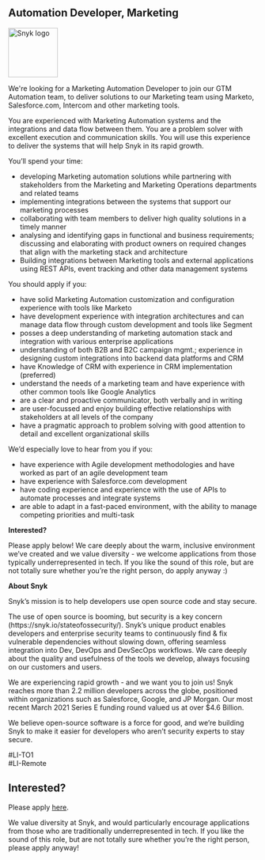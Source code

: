 Automation Developer, Marketing
---

<img src="https://res.cloudinary.com/snyk/image/upload/v1537345894/press-kit/brand/logo-black.png" width="100" alt="Snyk logo" />

<p><span style="font-weight: 400;">We're looking for a Marketing Automation Developer to join our GTM Automation team, to deliver solutions to our Marketing team using Marketo, Salesforce.com, Intercom and other marketing tools.</span></p>
<p><span style="font-weight: 400;">You are experienced with Marketing Automation systems and the integrations and data flow between them. You are a problem solver with excellent execution and communication skills. You will use this experience to deliver the systems that will help Snyk in its rapid growth.</span></p>
<p><span style="font-weight: 400;">You’ll spend your time:</span></p>
<ul>
<li style="font-weight: 400;"><span style="font-weight: 400;">developing Marketing automation solutions while partnering with stakeholders from the Marketing and Marketing Operations departments and related teams</span></li>
<li style="font-weight: 400;"><span style="font-weight: 400;">implementing integrations between the systems that support our marketing processes</span></li>
<li style="font-weight: 400;"><span style="font-weight: 400;">collaborating with team members to deliver high quality solutions in a timely manner</span></li>
<li style="font-weight: 400;"><span style="font-weight: 400;">analysing and identifying gaps in functional and business requirements; discussing and elaborating with product owners on required changes that align with the marketing stack and architecture</span></li>
<li style="font-weight: 400;"><span style="font-weight: 400;">Building integrations between Marketing tools and external applications using REST APIs, event tracking and other data management systems</span></li>
</ul>
<p><span style="font-weight: 400;">You should apply if you:</span></p>
<ul>
<li style="font-weight: 400;"><span style="font-weight: 400;">have solid Marketing Automation customization and configuration experience with tools like Marketo</span></li>
<li style="font-weight: 400;"><span style="font-weight: 400;">have development experience with integration architectures and can manage data flow through custom development and tools like Segment</span></li>
<li style="font-weight: 400;"><span style="font-weight: 400;">posses a deep understanding of marketing automation stack and integration with various enterprise applications</span></li>
<li style="font-weight: 400;"><span style="font-weight: 400;">understanding of both B2B and B2C campaign mgmt.; experience in designing custom integrations into backend data platforms and CRM</span></li>
<li style="font-weight: 400;"><span style="font-weight: 400;">have Knowledge of CRM with experience in CRM implementation (preferred)</span></li>
<li style="font-weight: 400;"><span style="font-weight: 400;">understand the needs of a marketing team and have experience with other common tools like Google Analytics</span></li>
<li style="font-weight: 400;"><span style="font-weight: 400;">are a clear and proactive communicator, both verbally and in writing&nbsp;</span></li>
<li style="font-weight: 400;"><span style="font-weight: 400;">are user-focussed and enjoy building effective relationships with stakeholders at all levels of the company</span></li>
<li style="font-weight: 400;"><span style="font-weight: 400;">have a pragmatic approach to problem solving with good attention to detail and excellent organizational skills</span></li>
</ul>
<p><span style="font-weight: 400;">We’d especially love to hear from you if you:</span></p>
<ul>
<li style="font-weight: 400;"><span style="font-weight: 400;">have experience with Agile development methodologies and have worked as part of an agile development team</span></li>
<li style="font-weight: 400;"><span style="font-weight: 400;">have experience with Salesforce.com development</span></li>
<li style="font-weight: 400;"><span style="font-weight: 400;">have coding experience and experience with the use of APIs to automate processes and integrate systems</span></li>
<li><span style="font-weight: 400;">are able to adapt in a fast-paced environment, with the ability to manage competing priorities and multi-task</span></li>
</ul>
<p><strong>Interested?</strong></p>
<p><span style="font-weight: 400;">Please apply below! We care deeply about the warm, inclusive environment we’ve created and we value diversity - we welcome applications from those typically underrepresented in tech. If you like the sound of this role, but are not totally sure whether you’re the right person, do apply anyway :)</span></p>
<p><strong>About Snyk</strong></p>
<p><span style="font-weight: 400;">Snyk’s mission is to help developers use open source code and stay secure.</span></p>
<p><span style="font-weight: 400;">The use of open source is booming, but security is a key concern (https://snyk.io/stateofossecurity/). Snyk’s unique product enables developers and enterprise security teams to continuously find &amp; fix vulnerable dependencies without slowing down, offering seamless integration into Dev, DevOps and DevSecOps workflows. We care deeply about the quality and usefulness of the tools we develop, always focusing on our customers and users.</span></p>
<p><span style="font-weight: 400;">We are experiencing rapid growth - and we want you to join us! Snyk reaches more than 2.2 million developers across the globe, positioned within organizations such as Salesforce, Google, and JP Morgan. Our most recent March 2021 Series E funding round valued us at over $4.6 Billion.</span></p>
<p><span style="font-weight: 400;">We believe open-source software is a force for good, and we’re building Snyk to make it easier for developers who aren’t security experts to stay secure.</span></p>
<p><span style="font-weight: 400;">#LI-TO1<br>#LI-Remote</span></p>

Interested?
---

Please apply [here](https://boards.greenhouse.io/snyk/jobs/5144517002#app).

We value diversity at Snyk, and would particularly encourage applications from those who are traditionally underrepresented in tech.
If you like the sound of this role, but are not totally sure whether you’re the right person, please apply anyway!
